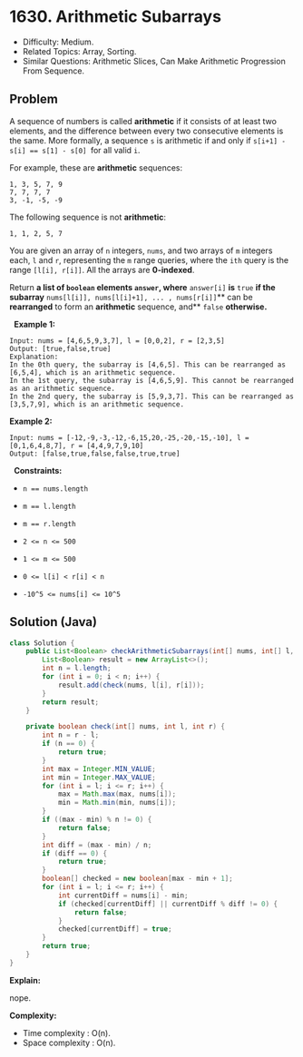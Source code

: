 # 1630. Arithmetic Subarrays

- Difficulty: Medium.
- Related Topics: Array, Sorting.
- Similar Questions: Arithmetic Slices, Can Make Arithmetic Progression From Sequence.

## Problem

A sequence of numbers is called **arithmetic** if it consists of at least two elements, and the difference between every two consecutive elements is the same. More formally, a sequence ```s``` is arithmetic if and only if ```s[i+1] - s[i] == s[1] - s[0] ```for all valid ```i```.

For example, these are **arithmetic** sequences:

```
1, 3, 5, 7, 9
7, 7, 7, 7
3, -1, -5, -9
```

The following sequence is not **arithmetic**:

```
1, 1, 2, 5, 7
```

You are given an array of ```n``` integers, ```nums```, and two arrays of ```m``` integers each, ```l``` and ```r```, representing the ```m``` range queries, where the ```ith``` query is the range ```[l[i], r[i]]```. All the arrays are **0-indexed**.

Return **a list of **```boolean``` **elements** ```answer```**, where** ```answer[i]``` **is** ```true``` **if the subarray** ```nums[l[i]], nums[l[i]+1], ... , nums[r[i]]```** can be **rearranged** to form an **arithmetic** sequence, and** ```false``` **otherwise.**

 
**Example 1:**

```
Input: nums = [4,6,5,9,3,7], l = [0,0,2], r = [2,3,5]
Output: [true,false,true]
Explanation:
In the 0th query, the subarray is [4,6,5]. This can be rearranged as [6,5,4], which is an arithmetic sequence.
In the 1st query, the subarray is [4,6,5,9]. This cannot be rearranged as an arithmetic sequence.
In the 2nd query, the subarray is [5,9,3,7]. This can be rearranged as [3,5,7,9], which is an arithmetic sequence.
```

**Example 2:**

```
Input: nums = [-12,-9,-3,-12,-6,15,20,-25,-20,-15,-10], l = [0,1,6,4,8,7], r = [4,4,9,7,9,10]
Output: [false,true,false,false,true,true]
```

 
**Constraints:**


	
- ```n == nums.length```
	
- ```m == l.length```
	
- ```m == r.length```
	
- ```2 <= n <= 500```
	
- ```1 <= m <= 500```
	
- ```0 <= l[i] < r[i] < n```
	
- ```-10^5 <= nums[i] <= 10^5```



## Solution (Java)

```java
class Solution {
    public List<Boolean> checkArithmeticSubarrays(int[] nums, int[] l, int[] r) {
        List<Boolean> result = new ArrayList<>();
        int n = l.length;
        for (int i = 0; i < n; i++) {
            result.add(check(nums, l[i], r[i]));
        }
        return result;
    }

    private boolean check(int[] nums, int l, int r) {
        int n = r - l;
        if (n == 0) {
            return true;
        }
        int max = Integer.MIN_VALUE;
        int min = Integer.MAX_VALUE;
        for (int i = l; i <= r; i++) {
            max = Math.max(max, nums[i]);
            min = Math.min(min, nums[i]);
        }
        if ((max - min) % n != 0) {
            return false;
        }
        int diff = (max - min) / n;
        if (diff == 0) {
            return true;
        }
        boolean[] checked = new boolean[max - min + 1];
        for (int i = l; i <= r; i++) {
            int currentDiff = nums[i] - min;
            if (checked[currentDiff] || currentDiff % diff != 0) {
                return false;
            }
            checked[currentDiff] = true;
        }
        return true;
    }
}
```

**Explain:**

nope.

**Complexity:**

* Time complexity : O(n).
* Space complexity : O(n).
